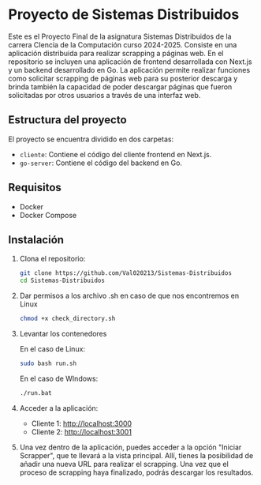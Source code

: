 # Proyecto de Sistemas Distribuidos

Este es el Proyecto Final de la asignatura Sistemas Distribuidos de la carrera CIencia de la Computación curso 2024-2025. Consiste en una aplicación distribuida para realizar scrapping a páginas web. En el repositorio se incluyen una aplicación de frontend desarrollada con Next.js y un backend desarrollado en Go. La aplicación permite realizar funciones como solicitar scrapping de páginas web para su posterior descarga y brinda también la capacidad de poder descargar páginas que fueron solicitadas por otros usuarios a través de una interfaz web.

## Estructura del proyecto

El proyecto se encuentra dividido en dos carpetas:

- `cliente`: Contiene el código del cliente frontend en Next.js.
- `go-server`: Contiene el código del backend en Go.

## Requisitos

- Docker
- Docker Compose

## Instalación

1. Clona el repositorio:

   ```bash
   git clone https://github.com/Val020213/Sistemas-Distribuidos
   cd Sistemas-Distribuidos
   ```

2. Dar permisos a los archivo .sh en caso de que nos encontremos en Linux

   ```bash
   chmod +x check_directory.sh
   ```

3. Levantar los contenedores

   En el caso de Linux:

   ```bash
   sudo bash run.sh
   ```

   En el caso de WIndows:

   ```cmd
   ./run.bat
   ```

4. Acceder a la aplicación:

   - Cliente 1: [http://localhost:3000](http://localhost:3000)
   - Cliente 2: [http://localhost:3001](http://localhost:3001)

5. Una vez dentro de la aplicación, puedes acceder a la opción "Iniciar Scrapper", que te llevará a la vista principal. Allí, tienes la posibilidad de añadir una nueva URL para realizar el scrapping. Una vez que el proceso de scrapping haya finalizado, podrás descargar los resultados.
